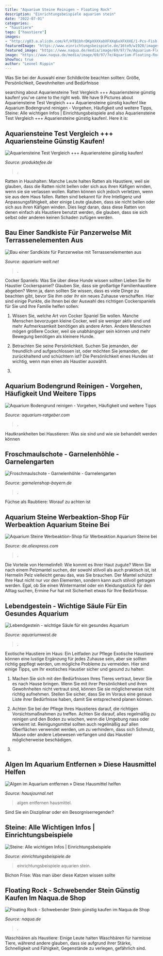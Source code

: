 ```yaml
---
title: "Aquarium Steine Reinigen ~ Floating Rock"
description: "Einrichtungsbeispiele aquarien stein"
date: "2022-07-01"
categories:
- "haustiere"
tags: ["haustiere"]
images:
- "http://g03.a.alicdn.com/kf/HTB1bhrDKpXXXXabXFXXq6xXFXXXE/1-Pcs-Fish-Tank-font-b-Aquarium-b-font-font-b-Stone-b-font-Mountain-Landscaping.jpg"
featuredImage: "https://www.einrichtungsbeispiele.de/16to9/w1920/images_24602/aquarium-einrichten-mit-grosses-multi-revier-in-der-mitte-der-2-steinhaufen__7fb11db04e94975e69ad8a32e4fe5bb8.jpg"
featured_image: "https://www.naqua.de/media/image/69/97/7e/Aquarium-Floating-Rock-klein.jpg"
image: "https://www.naqua.de/media/image/69/97/7e/Aquarium-Floating-Rock-klein.jpg"
ShowToc: true
author: "Leonel Rippin"
---
```



Was Sie bei der Auswahl einer Schildkröte beachten sollten: Größe, Persönlichkeit, Gewohnheiten und Bedürfnisse

	

		
searching about Aquariensteine Test Vergleich +++ Aquariensteine günstig kaufen! you've came to the right web. We have 9 Pictures about Aquariensteine Test Vergleich +++ Aquariensteine günstig kaufen! like Aquarium Bodengrund reinigen - Vorgehen, Häufigkeit und weitere Tipps, Steine: Alle wichtigen Infos | Einrichtungsbeispiele and also Aquariensteine Test Vergleich +++ Aquariensteine günstig kaufen!. Here it is:
		
    
## Aquariensteine Test Vergleich +++ Aquariensteine Günstig Kaufen!

<img loading=lazy src="https://i.ebayimg.com/00/s/MTE5OVgxNjAw/z/fj4AAOSwxFRgEAyF/$_57.JPG" onerror="this.onerror=null;this.src='https://tse2.mm.bing.net/th?id=OIP.00RxYn0UrK6yoTeko3QgbQHaFj&amp;pid=15.1';" alt="Aquariensteine Test Vergleich +++ Aquariensteine günstig kaufen!">

_Source: produktefee.de_

>. 

	

Ratten in Haushalten: Manche Leute halten Ratten als Haustiere, weil sie glauben, dass die Ratten nicht bellen oder sich aus ihren Käfigen winden, wenn sie sie verlassen wollen. Ratten können sich jedoch verletzen, wenn sie aus dem Haus fallen.
Ratten sind bekannt für ihre Intelligenz und Anpassungsfähigkeit, aber einige Leute glauben, dass sie nicht bellen oder sich aus ihren Käfigen winden. Dies liegt daran, dass diese Ratten von denen einfach als Haustiere benutzt werden, die glauben, dass sie sich selbst oder anderen keinen Schaden zufügen werden.

    
## Bau Einer Sandkiste Für Panzerwelse Mit Terrassenelementen Aus

<img loading=lazy src="https://www.aquarium-welt.net/wp-content/uploads/2015/01/20150103_Sandkiste-014-e1473747066935.jpg" onerror="this.onerror=null;this.src='https://tse4.mm.bing.net/th?id=OIP.JV24cWLz_XccZ0PA5tkj8QHaEF&amp;pid=15.1';" alt="Bau einer Sandkiste für Panzerwelse mit Terrassenelementen aus">

_Source: aquarium-welt.net_

>. 

	

Cocker Spaniels: Was Sie über diese Hunde wissen sollten
Lieben Sie Ihr Haustier Cockerspaniel? Glauben Sie, dass sie großartige Familienhaustiere abgeben? Wenn ja, dann sollten Sie wissen, dass es viele Dinge zu beachten gibt, bevor Sie ihm oder ihr ein neues Zuhause verschaffen. Hier sind einige Punkte, die Ihnen bei der Auswahl des richtigen Cockerspaniels für Sie und Ihre Familie helfen sollen:
1. Wissen Sie, welche Art von Cocker Spaniel Sie wollen. Manche Menschen bevorzugen kleine Cocker, weil sie weniger aktiv sind und mehr Aufmerksamkeit benötigen als andere Arten. Andere Menschen mögen größere Cocker, weil sie unabhängiger sein können und mehr Bewegung benötigen als kleinere Hunde.

2. Betrachten Sie seine Persönlichkeit. Suchen Sie jemanden, der freundlich und aufgeschlossen ist, oder möchten Sie jemanden, der zurückhaltend und schüchtern ist? Die Persönlichkeit eines Hundes ist wichtig, wenn man einen als Haustier auswählt.

3.

    
## Aquarium Bodengrund Reinigen - Vorgehen, Häufigkeit Und Weitere Tipps

<img loading=lazy src="https://www.aquarium-ratgeber.com/wp-content/uploads/2021/04/bodengrund-reinigen.jpg" onerror="this.onerror=null;this.src='https://tse3.mm.bing.net/th?id=OIP.s6baosU_CslQxyu2zAkiVQHaFM&amp;pid=15.1';" alt="Aquarium Bodengrund reinigen - Vorgehen, Häufigkeit und weitere Tipps">

_Source: aquarium-ratgeber.com_

>. 

	

Hautkrankheiten bei Haustieren: Was sie sind und wie sie behandelt werden können

    
## Froschmaulschote - Garnelenhöhle - Garnelengarten

<img loading=lazy src="https://www.garnelenshop-bayern.de/media/image/product/9559/lg/froschmaulschote-garnelenhoehle.jpg" onerror="this.onerror=null;this.src='https://tse1.mm.bing.net/th?id=OIP.GDa5BL3acWFFoxn9m-FeVwHaHa&amp;pid=15.1';" alt="Froschmaulschote - Garnelenhöhle - Garnelengarten">

_Source: garnelenshop-bayern.de_

>. 

	

Füchse als Raubtiere: Worauf zu achten ist

    
## Aquarium Steine Werbeaktion-Shop Für Werbeaktion Aquarium Steine Bei

<img loading=lazy src="http://g03.a.alicdn.com/kf/HTB1bhrDKpXXXXabXFXXq6xXFXXXE/1-Pcs-Fish-Tank-font-b-Aquarium-b-font-font-b-Stone-b-font-Mountain-Landscaping.jpg" onerror="this.onerror=null;this.src='https://tse2.mm.bing.net/th?id=OIP.36eKzh8vYNXIMNrfkg1hGgHaHa&amp;pid=15.1';" alt="Aquarium Steine Werbeaktion-Shop für Werbeaktion Aquarium Steine bei">

_Source: de.aliexpress.com_

>. 

	

Die Vorteile von Hermelinfell: Wie kommt es Ihrer Haut zugute?
Wenn Sie nach einem Pelzmantel suchen, der sowohl stilvoll als auch praktisch ist, ist Hermelin Pelz vielleicht genau das, was Sie brauchen. Der Mantel schützt Ihre Haut nicht nur vor den Elementen, sondern kann auch stilvoll getragen werden. Egal, ob Sie einen Wintermantel oder ein Kleidungsstück für den Alltag suchen, Ermine Fur hat mit Sicherheit etwas für Ihre Bedürfnisse.

    
## Lebendgestein - Wichtige Säule Für Ein Gesundes Aquarium

<img loading=lazy src="https://www.aquariumwest.de/wp-content/uploads/2015/06/aquariumwest_parallax_4-768x480.jpg" onerror="this.onerror=null;this.src='https://tse4.mm.bing.net/th?id=OIP._gPewEvfbd7IHQEz3Bld8QHaEo&amp;pid=15.1';" alt="Lebendgestein - wichtige Säule für ein gesundes Aquarium">

_Source: aquariumwest.de_

>. 

	

Exotische Haustiere im Haus: Ein Leitfaden zur Pflege
Exotische Haustiere können eine lustige Ergänzung für jedes Zuhause sein, aber sie sollten richtig gepflegt werden, um mögliche Probleme zu vermeiden. Hier sind einige Tipps, um Ihr exotisches Haustier sicher und gesund zu halten:
1. Machen Sie sich mit den Bedürfnissen Ihres Tieres vertraut, bevor Sie es nach Hause bringen. Wenn Sie mit ihrer Persönlichkeit und ihren Gewohnheiten nicht vertraut sind, können Sie sie möglicherweise nicht richtig aufnehmen. Stellen Sie sicher, dass Sie im Voraus eine genaue Liste ihrer Bedürfnisse haben, damit Sie entsprechend planen können.

2. Achten Sie bei der Pflege Ihres Haustieres darauf, die richtigen Vorsichtsmaßnahmen zu treffen. Achten Sie darauf, alles regelmäßig zu reinigen und den Boden zu wischen, wenn die Umgebung nass oder verkeimt ist. Reinigungsmittel sollten auch regelmäßig auf allen Oberflächen verwendet werden, um zu verhindern, dass sich Schmutz, Mäuse oder andere Lebewesen verfangen und das Haustier möglicherweise beschädigen.

3.

    
## Algen Im Aquarium Entfernen » Diese Hausmittel Helfen

<img loading=lazy src="https://www.hausjournal.net/wp-content/uploads/algen-im-aquarium-entfernen-hausmittel-720x480.jpg" onerror="this.onerror=null;this.src='https://tse1.mm.bing.net/th?id=OIP.W55cW_vRGJeEQZrcOVz2nAHaE8&amp;pid=15.1';" alt="Algen im Aquarium entfernen » Diese Hausmittel helfen">

_Source: hausjournal.net_

>algen entfernen hausmittel. 

	

Sind Sie ein Disziplinar oder ein Besorgniserregender?

    
## Steine: Alle Wichtigen Infos | Einrichtungsbeispiele

<img loading=lazy src="https://www.einrichtungsbeispiele.de/16to9/w1920/images_24602/aquarium-einrichten-mit-grosses-multi-revier-in-der-mitte-der-2-steinhaufen__7fb11db04e94975e69ad8a32e4fe5bb8.jpg" onerror="this.onerror=null;this.src='https://tse4.mm.bing.net/th?id=OIP.PUPcldvyOdJ9I0fPXfD17AHaEK&amp;pid=15.1';" alt="Steine: Alle wichtigen Infos | Einrichtungsbeispiele">

_Source: einrichtungsbeispiele.de_

>einrichtungsbeispiele aquarien stein. 

	

Bichon Frise: Was man über diese Katzen wissen sollte

    
## Floating Rock - Schwebender Stein Günstig Kaufen Im Naqua.de Shop

<img loading=lazy src="https://www.naqua.de/media/image/69/97/7e/Aquarium-Floating-Rock-klein.jpg" onerror="this.onerror=null;this.src='https://tse3.mm.bing.net/th?id=OIP.ODaybX6doXTy9QXkn1P8CAHaHa&amp;pid=15.1';" alt="Floating Rock - Schwebender Stein günstig kaufen im Naqua.de Shop">

_Source: naqua.de_

>. 

	

Waschbären als Haustiere: Einige Leute halten Waschbären für harmlose Tiere, während andere glauben, dass sie aufgrund ihrer Stärke, Schnelligkeit und Fähigkeit, Gegenstände zu verlegen, gefährlich sind.

